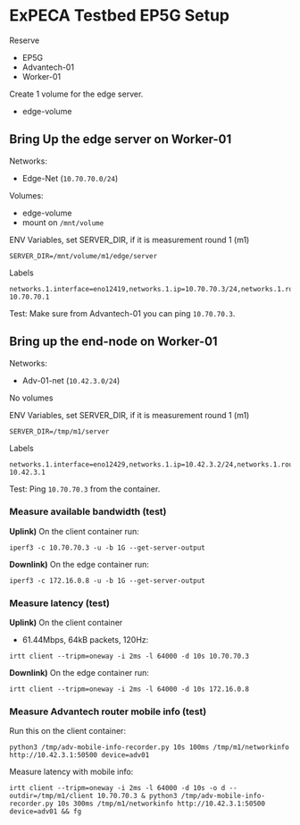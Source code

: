 # ExPECA Testbed EP5G Setup

Reserve
* EP5G
* Advantech-01
* Worker-01

Create 1 volume for the edge server.
* edge-volume

## Bring Up the edge server on Worker-01

Networks:
* Edge-Net (`10.70.70.0/24`)

Volumes:
* edge-volume
* mount on `/mnt/volume`

ENV Variables, set SERVER_DIR, if it is measurement round 1 (m1)
```
SERVER_DIR=/mnt/volume/m1/edge/server
```

Labels
```
networks.1.interface=eno12419,networks.1.ip=10.70.70.3/24,networks.1.routes=172.16.0.0/16-10.70.70.1
```

Test:
Make sure from Advantech-01 you can ping `10.70.70.3`.


## Bring up the end-node on Worker-01

Networks:
* Adv-01-net (`10.42.3.0/24`)

No volumes

ENV Variables, set SERVER_DIR, if it is measurement round 1 (m1)
```
SERVER_DIR=/tmp/m1/server
```

Labels
```
networks.1.interface=eno12429,networks.1.ip=10.42.3.2/24,networks.1.routes=10.70.70.0/24-10.42.3.1
```

Test:
Ping `10.70.70.3` from the container.


### Measure available bandwidth (test)

**Uplink)** On the client container run:
```
iperf3 -c 10.70.70.3 -u -b 1G --get-server-output
```

**Downlink)** On the edge container run:
```
iperf3 -c 172.16.0.8 -u -b 1G --get-server-output
```

### Measure latency (test)

**Uplink)** On the client container

- 61.44Mbps, 64kB packets, 120Hz:
```
irtt client --tripm=oneway -i 2ms -l 64000 -d 10s 10.70.70.3
```

**Downlink)** On the edge container run:
```
irtt client --tripm=oneway -i 2ms -l 64000 -d 10s 172.16.0.8
```

### Measure Advantech router mobile info (test)

Run this on the client container:
```
python3 /tmp/adv-mobile-info-recorder.py 10s 100ms /tmp/m1/networkinfo http://10.42.3.1:50500 device=adv01
```

Measure latency with mobile info:
```
irtt client --tripm=oneway -i 2ms -l 64000 -d 10s -o d --outdir=/tmp/m1/client 10.70.70.3 & python3 /tmp/adv-mobile-info-recorder.py 10s 300ms /tmp/m1/networkinfo http://10.42.3.1:50500 device=adv01 && fg
```
